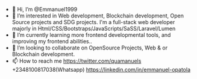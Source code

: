 - 👋 Hi, I’m @Emmanuel1999
- 👀 I’m interested in Web development, Blockchain development, Open Source projects and SDG projects. I'm a full-stack web developer majorly in Html/CSS/Bootstraps/JavaScripts/SaSS/Laravel/Lumen
- 🌱 I’m currently learning more frontend developmental tools, and improving my frontend abilities..
- 💞️ I’m looking to collaborate on OpenSource Projects, Web & or Blockchain development.
- 📫 How to reach me https://twitter.com/quamanuels +2348100817038(Whatsapp) https://linkedin.com/in/emmanuel-opatola 

<!---
Emmanuel1999/Emmanuel1999 is a ✨ special ✨ repository because its `README.md` (this file) appears on your GitHub profile.
You can click the Preview link to take a look at your changes.
--->
